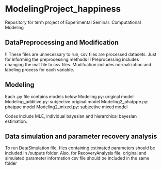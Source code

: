 # ModelingProject_happiness
Repository for term project of Experimental Seminar: Computational Modeling

## DataPreprocessing and Modification
!! These files are unnecessary to run, csv files are processed datasets. Just for informing the preprocessing methods !!
Preprocessing includes changing the mat file to csv files.
Modifcation includes normalization and labeling process for each variable.

## Modeling
Each .py file contains models below
Modeling.py: original model
Modeling_additive.py: subjective original model
Modeling2_phatppe.py: phatppe model
Modeling2_mixed.py: subjective mixed model

Codes include MLE, individual bayesian and hierarchical bayesian estimation. 

## Data simulation and parameter recovery analysis
To run DataSimulation file, files containing estimated parameters should be included in /outputs folder. 
Also, for RecoveryAnalysis file, original and simulated parameter information csv file should be included in the same folder 
